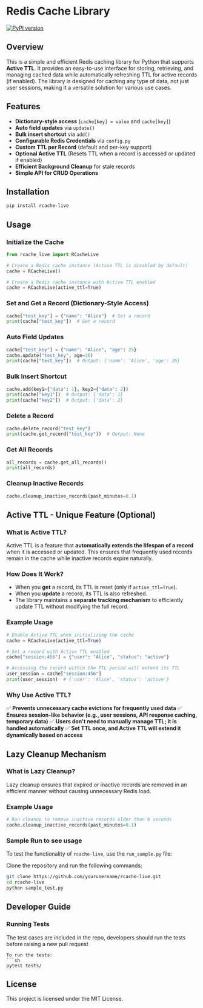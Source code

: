# Redis Cache Library

[![PyPI version](https://badge.fury.io/py/rcache-live.svg)](https://pypi.org/project/rcache-live/)

## Overview
This is a simple and efficient Redis caching library for Python that supports **Active TTL**. It provides an easy-to-use interface for storing, retrieving, and managing cached data while automatically refreshing TTL for active records (if enabled). The library is designed for caching any type of data, not just user sessions, making it a versatile solution for various use cases.

## Features
- **Dictionary-style access** (`cache[key] = value` and `cache[key]`)
- **Auto field updates** via `update()`
- **Bulk insert shortcut** via `add()`
- **Configurable Redis Credentials** via `config.py`
- **Custom TTL per Record** (default and per-key support)
- **Optional Active TTL** (Resets TTL when a record is accessed or updated if enabled)
- **Efficient Background Cleanup** for stale records
- **Simple API for CRUD Operations**

## Installation
```sh
pip install rcache-live
```

## Usage

### Initialize the Cache
```python
from rcache_live import RCacheLive

# Create a Redis cache instance (Active TTL is disabled by default)
cache = RCacheLive()

# Create a Redis cache instance with Active TTL enabled
cache = RCacheLive(active_ttl=True)
```

### Set and Get a Record (Dictionary-Style Access)
```python
cache["test_key"] = {"name": "Alice"}  # Set a record
print(cache["test_key"])  # Get a record
```

### Auto Field Updates
```python
cache["test_key"] = {"name": "Alice", "age": 25}
cache.update("test_key", age=26)
print(cache["test_key"])  # Output: {'name': 'Alice', 'age': 26}
```

### Bulk Insert Shortcut
```python
cache.add(key1={"data": 1}, key2={"data": 2})
print(cache["key1"])  # Output: {'data': 1}
print(cache["key2"])  # Output: {'data': 2}
```

### Delete a Record
```python
cache.delete_record("test_key")
print(cache.get_record("test_key"))  # Output: None
```

### Get All Records
```python
all_records = cache.get_all_records()
print(all_records)
```

### Cleanup Inactive Records
```python
cache.cleanup_inactive_records(past_minutes=0.1)
```

## Active TTL - Unique Feature (Optional)
### What is Active TTL?
Active TTL is a feature that **automatically extends the lifespan of a record** when it is accessed or updated. This ensures that frequently used records remain in the cache while inactive records expire naturally.

### How Does It Work?
- When you **get** a record, its TTL is reset (only if `active_ttl=True`).
- When you **update** a record, its TTL is also refreshed.
- The library maintains a **separate tracking mechanism** to efficiently update TTL without modifying the full record.

### Example Usage
```python
# Enable Active TTL when initializing the cache
cache = RCacheLive(active_ttl=True)

# Set a record with Active TTL enabled
cache["session:456"] = {"user": "Alice", "status": "active"}

# Accessing the record within the TTL period will extend its TTL
user_session = cache["session:456"]
print(user_session)  # {'user': 'Alice', 'status': 'active'}
```

### Why Use Active TTL?
✅ **Prevents unnecessary cache evictions for frequently used data**
✅ **Ensures session-like behavior (e.g., user sessions, API response caching, temporary data)**
✅ **Users don't need to manually manage TTL; it is handled automatically**
✅ **Set TTL once, and Active TTL will extend it dynamically based on access**

## Lazy Cleanup Mechanism
### What is Lazy Cleanup?
Lazy cleanup ensures that expired or inactive records are removed in an efficient manner without causing unnecessary Redis load.

### Example Usage
```python
# Run cleanup to remove inactive records older than 6 seconds
cache.cleanup_inactive_records(past_minutes=0.1)
```

### Sample Run to see usage
To test the functionality of `rcache-live`, use the `run_sample.py` file:

Clone the repository and run the following commands:
```sh
git clone https://github.com/yourusername/rcache-live.git
cd rcache-live
python sample_test.py
```

## Developer Guide
### Running Tests
The test cases are included in the repo, developers should run the tests before raising a new pull request
```
To run the tests:
```sh
pytest tests/
```

## License
This project is licensed under the MIT License.
